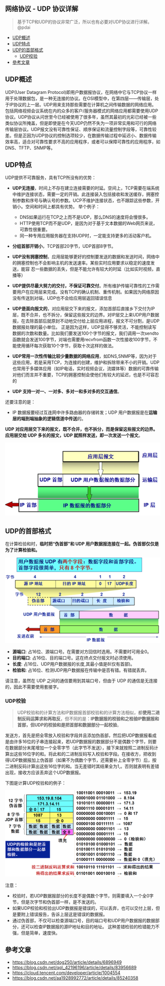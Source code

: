 ## 网络协议 - UDP 协议详解

> 基于TCP和UDP的协议非常广泛，所以也有必要对UDP协议进行详解。@pdai

+   [UDP概述](https://pdai.tech/md/develop/protocol/dev-protocol-udp.html#udp%E6%A6%82%E8%BF%B0)
+   [UDP特点](https://pdai.tech/md/develop/protocol/dev-protocol-udp.html#udp%E7%89%B9%E7%82%B9)
+   [UDP的首部格式](https://pdai.tech/md/develop/protocol/dev-protocol-udp.html#udp%E7%9A%84%E9%A6%96%E9%83%A8%E6%A0%BC%E5%BC%8F)
    +   [UDP校验](https://pdai.tech/md/develop/protocol/dev-protocol-udp.html#udp%E6%A0%A1%E9%AA%8C)
+   [參考文章](https://pdai.tech/md/develop/protocol/dev-protocol-udp.html#%E5%8F%83%E8%80%83%E6%96%87%E7%AB%A0)

## UDP概述

UDP(User Datagram Protocol)即用户数据报协议，在网络中它与TCP协议一样用于处理数据包，是一种无连接的协议。在OSI模型中，在第四层——传输层，处于IP协议的上一层。UDP用来支持那些需要在计算机之间传输数据的网络应用。包括网络视频会议系统在内的众多的客户/服务器模式的网络应用都需要使用UDP协议。UDP协议从问世至今已经被使用了很多年，虽然其最初的光彩已经被一些类似协议所掩盖，但是即使是在今天UDP仍然不失为一项非常实用和可行的网络传输层协议。UDP报文没有可靠性保证、顺序保证和流量控制字段等，可靠性较差。但是正因为UDP协议的控制选项较少，在数据传输过程中延迟小、数据传输效率高，适合对可靠性要求不高的应用程序，或者可以保障可靠性的应用程序，如DNS、TFTP、SNMP等。

## UDP特点

UDP提供不可靠服务，具有TCP所没有的优势：

+   **UDP无连接**，时间上不存在建立连接需要的时延。空间上，TCP需要在端系统中维护连接状态，需要一定的开销。此连接装入包括接收和发送缓存，拥塞控制参数和序号与确认号的参数。UCP不维护连接状态，也不跟踪这些参数，开销小。空间和时间上都具有优势。 举个例子：
    
    +   DNS如果运行在TCP之上而不是UDP，那么DNS的速度将会慢很多。
    +   HTTP使用TCP而不是UDP，是因为对于基于文本数据的Web网页来说，可靠性很重要。
    +   同一种专用应用服务器在支持UDP时，一定能支持更多的活动客户机。
+   **分组首部开销小**，TCP首部20字节，UDP首部8字节。
    
+   **UDP没有拥塞控制**，应用层能够更好的控制要发送的数据和发送时间，网络中的拥塞控制也不会影响主机的发送速率。某些实时应用要求以稳定的速度发送，能容 忍一些数据的丢失，但是不能允许有较大的时延（比如实时视频，直播等）
    
+   **UDP提供尽最大努力的交付，不保证可靠交付**。所有维护传输可靠性的工作需要用户在应用层来完成。没有TCP的确认机制、重传机制。如果因为网络原因没有传送到对端，UDP也不会给应用层返回错误信息
    
+   **UDP是面向报文的**，对应用层交下来的报文，添加首部后直接乡下交付为IP层，既不合并，也不拆分，保留这些报文的边界。对IP层交上来UDP用户数据报，在去除首部后就原封不动地交付给上层应用进程，报文不可分割，是UDP数据报处理的最小单位。 正是因为这样，UDP显得不够灵活，不能控制读写数据的次数和数量。比如我们要发送100个字节的报文，我们调用一次sendto函数就会发送100字节，对端也需要用recvfrom函数一次性接收100字节，不能使用循环每次获取10个字节，获取十次这样的做法。
    
+   **UDP常用一次性传输比较少量数据的网络应用**，如DNS,SNMP等，因为对于这些应用，若是采用TCP，为连接的创建，维护和拆除带来不小的开销。UDP也常用于多媒体应用（如IP电话，实时视频会议，流媒体等）数据的可靠传输对他们而言并不重要，TCP的拥塞控制会使他们有较大的延迟，也是不可容忍的
    
+   **UDP 支持一对一、一对多、多对一和多对多的交互通信**。
    

还要注意的是：

+   IP 数据报要经过互连网中许多路由器的存储转发；UDP 用户数据报是在**运输层的端到端抽象的逻辑信道中传送**的。

**UDP 对应用层交下来的报文，既不合并，也不拆分，而是保留这些报文的边界。应用层交给 UDP 多长的报文，UDP 就照样发送，即一次发送一个报文**。

![](imgs/dev-network-udp-1.png)

## UDP的首部格式

在计算检验和时，**临时把“伪首部”和 UDP 用户数据报连接在一起。伪首部仅仅是为了计算检验和。**

![](imgs/dev-network-udp-2.png)

+   **源端口**: 占16位、源端口号。在需要对方回信时选用。不需要时可用全0。
+   **目的端口**: 占16位、目的端口号。这在终点交付报文时必须使用。
+   **长度**: 占16位、UDP用户数据报的长度,其最小值是8(仅有首部)。
+   **检验和**: 占16位、检测UDP用户数据报在传输中是否有错。有错就丢弃。

请注意，虽然在 UDP 之间的通信要用到其端口号，但由于 UDP 的通信是无连接的，因此不需要使用套接字。

### UDP校验

> UDP校验和的计算方法和IP数据报首部校验和的计算方法相似，都**使用二进制反码运算求和再取反**，但不同的是：**IP数据报的校验和之检验IP数据报和首部，但UDP的校验和是把首部和数据部分一起校验**。

发送方，首先是把全零放入校验和字段并且添加伪首部，然后把UDP数据报看成是由许多16位的子串连接起来，若UDP数据报的数据部分不是偶数个字节，则要在数据部分末尾增加一个全零字节（此字节不发送），接下来就按照二进制反码计算出这些16位字的和。将此和的二进制反码写入校验和字段。在接收方，把收到得UDP数据报加上伪首部（如果不为偶数个字节，还需要补上全零字节）后，按二进制反码计算出这些16位字的和。当无差错时其结果全为1,。否则就表明有差错出现，接收方应该丢弃这个UDP数据报。

下图是计算UDP校验和的例子：

![](imgs/dev-network-udp-3.png)

注意：

+   校验时，若UDP数据报部分的长度不是偶数个字节，则需要填入一个全0字节，但是次字节和伪首部一样，是不发送的。
+   如果UDP校验和校验出UDP数据报是错误的，可以丢弃，也可以交付上层，但是要附上错误报告，告诉上层这是错误的数据报。
+   通过伪首部，不仅可以检查源端口号，目的端口号和UDP用户数据报的数据部分，还可以检查IP数据报的源IP地址和目的地址。 这种差错检验的检错能力不强，但是简单，速度快。

## 參考文章

+   https://blog.csdn.net/dog250/article/details/6896949
+   https://blog.csdn.net/qq\_42196196/article/details/83956689
+   https://cloud.tencent.com/developer/article/1004554
+   https://blog.csdn.net/aa1928992772/article/details/85240358